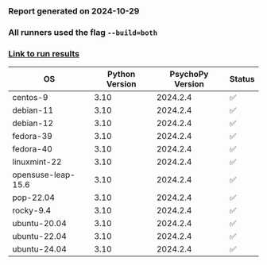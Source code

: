 ### Report generated on 2024-10-29
### All runners used the flag `--build=both`
### [Link to run results](https://github.com/wieluk/psychopy_linux_installer/actions/runs/11578721764)

| OS | Python Version | PsychoPy Version | Status |
|---|---|---|---|
| centos-9 | 3.10 | 2024.2.4 | ✅ |
| debian-11 | 3.10 | 2024.2.4 | ✅ |
| debian-12 | 3.10 | 2024.2.4 | ✅ |
| fedora-39 | 3.10 | 2024.2.4 | ✅ |
| fedora-40 | 3.10 | 2024.2.4 | ✅ |
| linuxmint-22 | 3.10 | 2024.2.4 | ✅ |
| opensuse-leap-15.6 | 3.10 | 2024.2.4 | ✅ |
| pop-22.04 | 3.10 | 2024.2.4 | ✅ |
| rocky-9.4 | 3.10 | 2024.2.4 | ✅ |
| ubuntu-20.04 | 3.10 | 2024.2.4 | ✅ |
| ubuntu-22.04 | 3.10 | 2024.2.4 | ✅ |
| ubuntu-24.04 | 3.10 | 2024.2.4 | ✅ |
